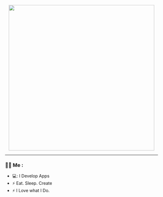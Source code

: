 <div id="header" align="center">
  <img src="https://media.giphy.com/media/ES9cAJlcxblRESzOH1/giphy.gif" width="480" height="480"/>
</div>

---

### :man_technologist: Me :

- 💻: I Develop Apps
- :zap: Eat. Sleep. Create
- :zap: I Love what I Do.

